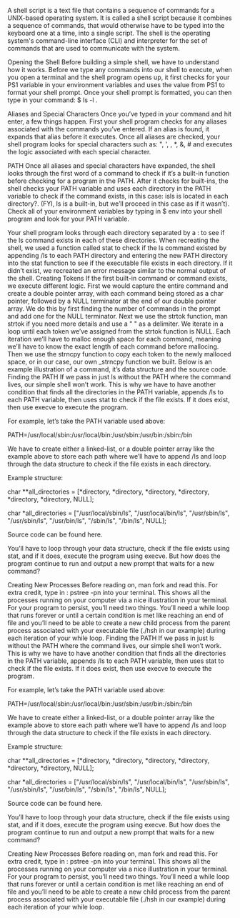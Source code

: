 A shell script is a text file that contains a sequence of commands for a UNIX-based operating system. It is called a shell script because it combines a sequence of commands, that would otherwise have to be typed into the keyboard one at a time, into a single script. The shell is the operating system's command-line interface (CLI) and interpreter for the set of commands that are used to communicate with the system.

Opening the Shell
Before building a simple shell, we have to understand how it works. Before we type any commands into our shell to execute, when you open a terminal and the shell program opens up, it first checks for your PS1 variable in your environment variables and uses the value from PS1 to format your shell prompt. Once your shell prompt is formatted, you can then type in your command: $ ls -l .

Aliases and Special Characters
Once you’ve typed in your command and hit enter, a few things happen. First your shell program checks for any aliases associated with the commands you’ve entered. If an alias is found, it expands that alias before it executes. Once all aliases are checked, your shell program looks for special characters such as: ", ', \, *, &, # and executes the logic associated with each special character.

PATH
Once all aliases and special characters have expanded, the shell looks through the first word of a command to check if it’s a built-in function before checking for a program in the PATH. After it checks for built-ins, the shell checks your PATH variable and uses each directory in the PATH variable to check if the command exists, in this case: isls is located in each directory?. (FYI, ls is a built-in, but we’ll proceed in this case as if it wasn’t). Check all of your environment variables by typing in $ env into your shell program and look for your PATH variable.


Your shell program looks through each directory separated by a : to see if the ls command exists in each of these directories. When recreating the shell, we used a function called stat to check if the ls command existed by appending /ls to each PATH directory and entering the new PATH directory into the stat function to see if the executable file exists in each directory. If it didn’t exist, we recreated an error message similar to the normal output of the shell.
Creating Tokens
If the first built-in command or command exists, we execute different logic. First we would capture the entire command and create a double pointer array, with each command being stored as a char pointer, followed by a NULL terminator at the end of our double pointer array. We do this by first finding the number of commands in the prompt and add one for the NULL terminator. Next we use the strtok function, man strtok if you need more details and use a " " as a delimiter. We iterate in a loop until each token we’ve assigned from the strtok function is NULL. Each iteration we’ll have to malloc enough space for each command, meaning we’ll have to know the exact length of each command before mallocing. Then we use the strncpy function to copy each token to the newly malloced space, or in our case, our own _strncpy function we built. Below is an example illustration of a command, it’s data structure and the source code.
Finding the PATH
If we pass in just ls without the PATH where the command lives, our simple shell won’t work. This is why we have to have another condition that finds all the directories in the PATH variable, appends /ls to each PATH variable, then uses stat to check if the file exists. If it does exist, then use execve to execute the program.

For example, let’s take the PATH variable used above:

PATH=/usr/local/sbin:/usr/local/bin:/usr/sbin:/usr/bin:/sbin:/bin

We have to create either a linked-list, or a double pointer array like the example above to store each path where we’ll have to append /ls and loop through the data structure to check if the file exists in each directory.

Example structure:

char **all_directories = [*directory, *directory, *directory, *directory, *directory, *directory, NULL];

char *all_directories = ["/usr/local/sbin/ls", "/usr/local/bin/ls", "/usr/sbin/ls", "/usr/sbin/ls", "/usr/bin/ls", "/sbin/ls", "/bin/ls", NULL];

Source code can be found here.

You’ll have to loop through your data structure, check if the file exists using stat, and if it does, execute the program using execve. But how does the program continue to run and output a new prompt that waits for a new command?

Creating New Processes
Before reading on, man fork and read this. For extra credit, type in : pstree -pn into your terminal. This shows all the processes running on your computer via a nice illustration in your terminal. For your program to persist, you’ll need two things. You’ll need a while loop that runs forever or until a certain condition is met like reaching an end of file and you’ll need to be able to create a new child process from the parent process associated with your executable file (./hsh in our example) during each iteration of your while loop.
Finding the PATH
If we pass in just ls without the PATH where the command lives, our simple shell won’t work. This is why we have to have another condition that finds all the directories in the PATH variable, appends /ls to each PATH variable, then uses stat to check if the file exists. If it does exist, then use execve to execute the program.

For example, let’s take the PATH variable used above:

PATH=/usr/local/sbin:/usr/local/bin:/usr/sbin:/usr/bin:/sbin:/bin

We have to create either a linked-list, or a double pointer array like the example above to store each path where we’ll have to append /ls and loop through the data structure to check if the file exists in each directory.

Example structure:

char **all_directories = [*directory, *directory, *directory, *directory, *directory, *directory, NULL];

char *all_directories = ["/usr/local/sbin/ls", "/usr/local/bin/ls", "/usr/sbin/ls", "/usr/sbin/ls", "/usr/bin/ls", "/sbin/ls", "/bin/ls", NULL];

Source code can be found here.

You’ll have to loop through your data structure, check if the file exists using stat, and if it does, execute the program using execve. But how does the program continue to run and output a new prompt that waits for a new command?

Creating New Processes
Before reading on, man fork and read this. For extra credit, type in : pstree -pn into your terminal. This shows all the processes running on your computer via a nice illustration in your terminal. For your program to persist, you’ll need two things. You’ll need a while loop that runs forever or until a certain condition is met like reaching an end of file and you’ll need to be able to create a new child process from the parent process associated with your executable file (./hsh in our example) during each iteration of your while loop.
